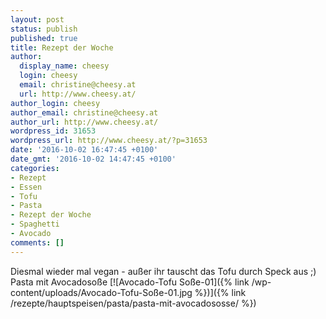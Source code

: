 ```yaml
---
layout: post
status: publish
published: true
title: Rezept der Woche
author:
  display_name: cheesy
  login: cheesy
  email: christine@cheesy.at
  url: http://www.cheesy.at/
author_login: cheesy
author_email: christine@cheesy.at
author_url: http://www.cheesy.at/
wordpress_id: 31653
wordpress_url: http://www.cheesy.at/?p=31653
date: '2016-10-02 16:47:45 +0100'
date_gmt: '2016-10-02 14:47:45 +0100'
categories:
- Rezept
- Essen
- Tofu
- Pasta
- Rezept der Woche
- Spaghetti
- Avocado
comments: []
---
```

Diesmal wieder mal vegan - außer ihr tauscht das Tofu durch Speck aus ;)
Pasta mit Avocadosoße
[![Avocado-Tofu Soße-01]({% link /wp-content/uploads/Avocado-Tofu-Soße-01.jpg %})]({% link /rezepte/hauptspeisen/pasta/pasta-mit-avocadososse/ %})
